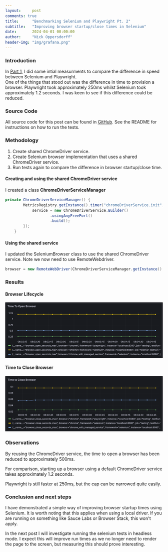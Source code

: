 ```yaml
---
layout:     post
comments: true
title:      "Benchmarking Selenium and Playwright Pt. 2"
subtitle:   "Improving browser startup/close times in Selenium"
date:       2024-04-01 00:00:00
author:     "Nick Oppersdorff"
header-img: "img/grafana.png"
---
```


### Introduction
In [Part 1](https://blog.testworx.io/2024/03/26/benchmarking-selenium-and-playwright/), I did some intial measurments to compare the difference in speed between Selenium and Playwright.  
One of the things that stood out was the difference in time to provision a browser.  Playwright took approximately 250ms 
whilst Selenium took approximately 1.2 seconds.  I was keen to see if this difference could be reduced.

### Source Code
All source code for this post can be found in [GitHub](https://github.com/testworx/browser-automation-benchmarking/tree/benchmarking-pt-2).
See the README for instructions on how to run the tests.

### Methodology
1. Create shared ChromeDriver service.
2. Create Selenium browser implementation that uses a shared ChromeDriver service.
3. Run tests again to compare the difference in browser startup/close time.

#### Creating and using the shared ChromeDriver service
I created a class **ChromeDriverServiceManager**
```java
private ChromeDriverServiceManager() {
        MetricsRegistry.getInstance().timer("chromeDriverService.init", "framework", "selenium").record(() -> {
            service = new ChromeDriverService.Builder()
                    .usingAnyFreePort()
                    .build();
        });
    }
```

#### Using the shared service
I updated the SeleniumBrowser class to use the shared ChromeDriver service.  Note we now need to use RemoteWebdriver.
```java
browser = new RemoteWebDriver(ChromeDriverServiceManager.getInstance().service.getUrl(), new ChromeOptions());
```

### Results
#### Browser Lifecycle
![time-to-open-browser.png](/assets/img/2024/april/benchmarks-pt-2/time-to-open-browser.png)

#### Time to Close Browser
![time-to-close-browser.png](/assets/img/2024/april/benchmarks-pt-2/time-to-close-browser.png)

### Observations
By reusing the ChromeDriver service, the time to open a browser has been reduced to approximately 500ms. 

For comparison, starting up a browser using a default ChromeDriver service takes approximately 1.2 seconds.

Playwright is still faster at 250ms, but the cap can be narrowed quite easily.

### Conclusion and next steps
I have demonstrated a simple way of improving browser startup times using Selenium.  It is worth noting that this applies when using a local driver.  If you are running on something like Sauce Labs or Browser Stack, this won't apply.

In the next post I will investigate running the selenium tests in headless mode.  I expect this will improve run times as we no longer need to render the page to the screen, but measuring this should prove interesting.





